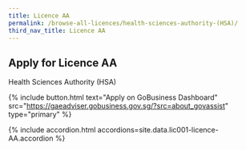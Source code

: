 ```yaml
---
title: Licence AA
permalink: /browse-all-licences/health-sciences-authority-(HSA)/
third_nav_title: Licence AA
---
```


## Apply for Licence AA

Health Sciences Authority (HSA)

{% include button.html text="Apply on GoBusiness Dashboard" src="https://gaeadviser.gobusiness.gov.sg/?src=about_govassist" type="primary" %}


{% include accordion.html accordions=site.data.lic001-licence-AA.accordion %}


